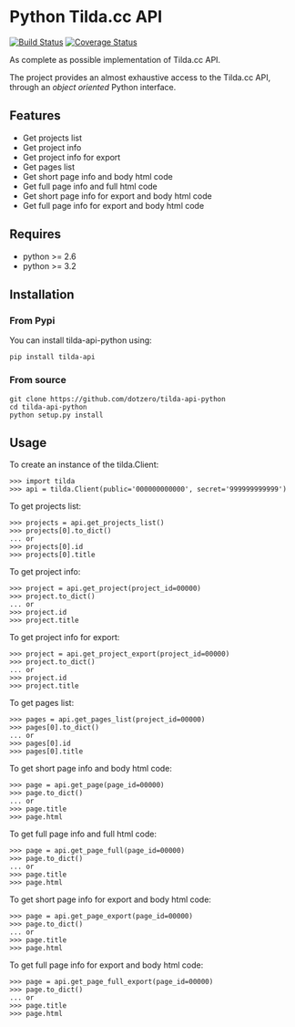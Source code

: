 # Python Tilda.cc API

[![Build Status](https://travis-ci.org/dotzero/tilda-api-python.svg?branch=master)](https://travis-ci.org/dotzero/tilda-api-python)
[![Coverage Status](https://coveralls.io/repos/github/dotzero/tilda-api-python/badge.svg?branch=master)](https://coveralls.io/github/dotzero/tilda-api-python?branch=master)

As complete as possible implementation of Tilda.cc API.

The project provides an almost exhaustive access to the Tilda.cc API, through an *object oriented* Python interface.

## Features

* Get projects list
* Get project info
* Get project info for export
* Get pages list
* Get short page info and body html code
* Get full page info and full html code
* Get short page info for export and body html code
* Get full page info for export and body html code

## Requires

* python >= 2.6
* python >= 3.2

## Installation

### From Pypi

You can install tilda-api-python using:

    pip install tilda-api

### From source

    git clone https://github.com/dotzero/tilda-api-python
    cd tilda-api-python
    python setup.py install

## Usage

To create an instance of the tilda.Client:

    >>> import tilda
    >>> api = tilda.Client(public='000000000000', secret='999999999999')

To get projects list:

    >>> projects = api.get_projects_list()
    >>> projects[0].to_dict()
    ... or
    >>> projects[0].id
    >>> projects[0].title

To get project info:

    >>> project = api.get_project(project_id=00000)
    >>> project.to_dict()
    ... or
    >>> project.id
    >>> project.title

To get project info for export:

    >>> project = api.get_project_export(project_id=00000)
    >>> project.to_dict()
    ... or
    >>> project.id
    >>> project.title

To get pages list:

    >>> pages = api.get_pages_list(project_id=00000)
    >>> pages[0].to_dict()
    ... or
    >>> pages[0].id
    >>> pages[0].title

To get short page info and body html code:

    >>> page = api.get_page(page_id=00000)
    >>> page.to_dict()
    ... or
    >>> page.title
    >>> page.html

To get full page info and full html code:

    >>> page = api.get_page_full(page_id=00000)
    >>> page.to_dict()
    ... or
    >>> page.title
    >>> page.html

To get short page info for export and body html code:

    >>> page = api.get_page_export(page_id=00000)
    >>> page.to_dict()
    ... or
    >>> page.title
    >>> page.html

To get full page info for export and body html code:

    >>> page = api.get_page_full_export(page_id=00000)
    >>> page.to_dict()
    ... or
    >>> page.title
    >>> page.html

